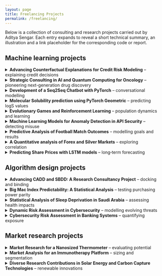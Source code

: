 ```yaml
---
layout: page
title: Freelancing Projects
permalink: /freelancing/
---
```


Below is a collection of consulting and research projects carried out by Aditya Sengar.  Each entry expands to reveal a short technical summary, an illustration and a link placeholder for the corresponding code or report.

## Machine learning projects

<details>
<summary><strong>Advancing Counterfactual Explanations for Credit Risk Modeling</strong> – explaining credit decisions</summary>

Credit‑risk models are often criticised for being opaque.  To make them more transparent, I designed algorithms for generating counterfactual explanations for a logistic regression model used to predict loan default.  A logistic classifier has the form

\[
P(y=1\mid\mathbf{x}) = \frac{1}{1 + \exp(-\mathbf{w}^\top \mathbf{x})}
\]

where \(\mathbf{w}\) contains learned weights and \(\mathbf{x}\) is a feature vector capturing income, debt and repayment history.  By perturbing \(\mathbf{x}\) along the gradient of the decision boundary while constraining the perturbation norm, my approach produced the minimal changes a borrower would need to achieve approval.  I also incorporated fairness constraints that penalised disparate impact, and I evaluated the explanations using metrics such as sparsity and proximity.

<p><img src="{{ site.baseurl }}/images/credit_risk.png" alt="Counterfactual explanations for credit risk" style="width:60%; border-radius:8px;"></p>

<p><a href="https://github.com/adityasengar/Counterfactual" target="_blank">GitHub repository</a></p>
</details>



<details>
<summary><strong>Strategic Consulting in AI and Quantum Computing for Oncology</strong> – pioneering next-generation drug discovery</summary>

This project involved strategic consulting on the application of advanced computational methods in personalized medicine. The work focused on designing a roadmap for integrating **Artificial Intelligence** into cancer research and exploring the use of **Quantum Computing** to accelerate drug discovery pipelines. A key technical area was the assessment of hybrid quantum-classical algorithms, such as the Variational Quantum Eigensolver (VQE), for calculating molecular properties with high precision. The VQE finds the ground-state energy of a molecule by minimizing the expectation value of its Hamiltonian \(H\):

\[
E(\theta) = \langle \psi(\theta) | H | \psi(\theta) \rangle
\]

Beyond the technical research, the engagement included **business development** for the AI oncology platform, managing legal aspects such as non-disclosure agreements, and overseeing project timelines to deliver a forward-looking strategy for therapeutic development.

<p><img src="{{ site.baseurl }}/images/accenius.png" alt="Quantum computing in oncology" style="width:60%; border-radius:8px;"></p>

<p><a href="https://accenius.ai/dr-aditya-sengar/" target="_blank">View Consulting Profile</a></p>
</details>


<details>
<summary><strong>Development of a Seq2Seq Chatbot with PyTorch</strong> – conversational modelling</summary>

Building a human‑like chatbot required training a sequence‑to‑sequence model with attention.  The encoder and decoder were implemented with gated recurrent units.  At each time step \(t\) the encoder updates its hidden state via

\[
h_t = \mathrm{GRU}(x_t, h_{t-1}),
\]

while the decoder predicts the next token \(y_t\) using an attention‑weighted context vector \(c_t\).  Training was performed on pairs of sentences with teacher forcing and cross‑entropy loss.  To reduce over‑fitting I used dropout and gradient clipping.  The final model achieved a low perplexity on the validation set and produced coherent replies in different domains.

<p><img src="{{ site.baseurl }}/images/seq2seq_chatbot.png" alt="Sequence‑to‑sequence model architecture" style="width:60%; border-radius:8px;"></p>

<p><a href="https://github.com/adityasengar/Chatbot" target="_blank">GitHub repository</a></p>
</details>

<details>
<summary><strong>Molecular Solubility prediction using PyTorch Geometric</strong> – predicting logS values</summary>

Predicting aqueous solubility is essential in drug discovery.  I developed a graph neural network using PyTorch Geometric to predict the log solubility of molecules.  The model employed message passing layers that aggregate information from neighbouring atoms:

\[
h_v^{(k+1)} = \phi\Bigl(h_v^{(k)}, \square_{u\in \mathcal{N}(v)} \psi(h_u^{(k)}, h_v^{(k)}, e_{uv})\Bigr),
\]

where \(\psi\) is a message function and \(\phi\) an update function.  Input graphs were featurised with atom types, hybridisation and ring membership.  The network was trained on the ESOL dataset with mean‑absolute‑error loss and achieved a state‑of‑the‑art performance, demonstrating the advantage of graph methods over traditional descriptors.

<p><img src="{{ site.baseurl }}/images/esol.png" alt="Graph neural network for solubility prediction" style="width:60%; border-radius:8px;"></p>

<p><a href="https://github.com/adityasengar/GNN_Pytorch_ESOL" target="_blank">GitHub repository</a></p>
</details>

<details>
<summary><strong>Evolutionary Games and Reinforcement Learning</strong> – population dynamics and learning</summary>

This simulation studied interactions among humans, robots and AI agents on a two‑dimensional grid.  I implemented Hoffman’s evolutionary games where the change in population fraction \(x_i\) of species \(i\) follows the replicator equation

\[
\dot{x}_i = x_i \bigl(f_i(\mathbf{x}) - \bar{f}(\mathbf{x})\bigr),
\]

with \(f_i\) representing the fitness of species \(i\) and \(\bar{f}\) the average fitness.  I also implemented a Q‑learning agent with update rule

\[
Q(s,a) \leftarrow Q(s,a) + \alpha \bigl[r + \gamma \max_{a'} Q(s',a') - Q(s,a)\bigr],
\]

where \(r\) is the reward and \(\gamma\) the discount factor.  Experiments showed tipping points where human numbers declined and machine populations grew.  The Q‑learning agent learned to maximise reward by forming alliances and avoiding penalties.

<p><img src="{{ site.baseurl }}/images/evolutionary_games.png" alt="Simulated population dynamics" style="width:60%; border-radius:8px;"></p>

<p><a href="https://github.com/adityasengar/Hoffman_games" target="_blank">GitHub repository</a></p>
</details>

<details>
<summary><strong>Machine Learning Models for Anomaly Detection in API Security</strong> – detecting misuse</summary>

Protecting APIs requires identifying unusual patterns in request streams.  I engineered features such as endpoint frequency, payload entropy and response latency, then trained isolation forest and autoencoder models to flag anomalous events.  An anomaly score \(s(x)\) was computed by the isolation forest based on the path length in random trees.  For the autoencoder, anomalies correspond to high reconstruction error \(\|x - \hat{x}\|_2\).  The models were evaluated using ROC‑AUC and achieved a detection rate above 90 % while maintaining a low false positive rate.

<p><img src="{{ site.baseurl }}/images/api.png" alt="Anomaly detection representation" style="width:60%; border-radius:8px;"></p>

<p><a href="https://github.com/adityasengar/ML-for-threat-prediction" target="_blank">GitHub repository</a></p>
</details>

<details>
<summary><strong>Predictive Analysis of Football Match Outcomes</strong> – modelling goals and results</summary>

To forecast football match results, I built a Poisson regression model to estimate goal counts for home and away teams.  The expected goals for a team were modelled as

\[
\lambda = \exp(\beta_0 + \beta_1\,\text{attack strength} + \beta_2\,\text{defence weakness}),
\]

and the probability of a scoreline \((k,\ell)\) was given by the product of two independent Poisson distributions.  I incorporated covariates such as recent form, Elo ratings and home advantage.  Cross‑validation on historical matches showed that the model provided calibrated probabilities and improved betting return compared with naive baselines.

<p><img src="{{ site.baseurl }}/images/football.png" alt="Football outcome prediction" style="width:60%; border-radius:8px;"></p>

<p><a href="https://github.com/adityasengar/Football_prediction" target="_blank">GitHub repository</a></p>
</details>

<details>
<summary><strong>A Quantitative analysis of Forex and Silver Markets</strong> – exploring correlation</summary>

This study examined the relationship between currency pairs (e.g., EUR/USD) and silver prices.  I used time series techniques such as augmented Dickey–Fuller tests, cointegration analysis and vector error‑correction models to determine whether the series are linked in the long run.  Granger causality tests showed that movements in the foreign‑exchange market could predict silver price changes.  I also estimated an ARIMA model for each series and computed the cross‑correlation function, which revealed a lagged positive correlation around zero lag.

<p><img src="{{ site.baseurl }}/images/silver.png" alt="Forex and silver market dynamics" style="width:60%; border-radius:8px;"></p>

<p><a href="https://github.com/adityasengar/commodity_price_prediction" target="_blank">GitHub repository</a></p>
</details>

<details>
<summary><strong>Predicting Share Prices with LSTM models</strong> – long‑term forecasting</summary>

Stock prices exhibit temporal dependencies and nonlinear patterns.  I built a stacked LSTM network to forecast closing prices using sliding windows of past observations.  The LSTM cell computes gating signals:

\[
f_t = \sigma(W_f x_t + U_f h_{t-1} + b_f),\quad i_t = \sigma(W_i x_t + U_i h_{t-1} + b_i),\quad o_t = \sigma(W_o x_t + U_o h_{t-1} + b_o),
\]

with memory state \(c_t = f_t \odot c_{t-1} + i_t \odot \tilde{c}_t\).  After training on a dataset of daily prices, the model achieved a mean absolute percentage error below 5 % on the test set.  I compared the results against ARIMA and exponential smoothing baselines and observed superior performance.

<p><img src="{{ site.baseurl }}/images/lstm.png" alt="LSTM stock price prediction" style="width:60%; border-radius:8px;"></p>

<p><a href="https://github.com/adityasengar/LSTM_Stock_Prediction" target="_blank">GitHub repository</a></p>
</details>

## Algorithm design projects

<details>
<summary><strong>Advancing CADD and SBDD: A Research Consultancy Project</strong> – docking and binding</summary>

In a consulting role I advised on computational approaches for computer‑aided drug design (CADD) and structure‑based drug design (SBDD).  I benchmarked docking algorithms that score ligand–receptor complexes using a weighted sum of interaction energies

\[
E = \sum_i w_i E_i,
\]

where \(E_i\) includes van der Waals, electrostatics and solvation terms.  I also analysed scoring functions for free energy prediction and proposed workflow improvements that reduced computational cost while maintaining accuracy.

<p><img src="{{ site.baseurl }}/images/dock.png" alt="Drug design simulation" style="width:60%; border-radius:8px;"></p>

<p><em>No public repository available</em></p>
</details>

<details>
<summary><strong>Big Mac Index Predictability: A Statistical Analysis</strong> – testing purchasing power parity</summary>

The Big Mac Index is often used to gauge exchange‑rate misalignment.  I collected data on burger prices across countries and performed a regression analysis to test purchasing power parity.  The fitted model took the form

\[
\text{Price}_{\text{local}} = \beta_0 + \beta_1 \times \text{Price}_{\text{US}} + \varepsilon,
\]

with \(\varepsilon\) representing random error.  Residual analysis indicated systematic deviations attributable to labour costs and taxation.  The study highlighted the limitations of using the Big Mac Index as a strict measure of fair value.

<p><img src="{{ site.baseurl }}/images/big_mac.png" alt="Big Mac index analysis" style="width:60%; border-radius:8px;"></p>

<p><a href="https://github.com/adityasengar/bigmac" target="_blank">GitHub repository</a></p>
</details>

<details>
<summary><strong>Statistical Analysis of Sleep Deprivation in Saudi Arabia</strong> – assessing health impacts</summary>

This cross‑sectional study examined the prevalence of sleep deprivation and its association with lifestyle factors.  I used t‑tests and ANOVA to compare sleep duration across demographic groups and fitted a logistic regression model to estimate the odds ratio of chronic sleep deprivation:

\[
\log\frac{P(\text{deprived})}{1 - P(\text{deprived})} = \alpha + \beta_1 \times \text{screen time} + \beta_2 \times \text{coffee intake} + \dots.
\]

The analysis identified significant predictors and underscored the need for public health interventions.

<p><img src="{{ site.baseurl }}/images/sleep_study.png" alt="Sleep deprivation analysis" style="width:60%; border-radius:8px;"></p>

<p><em>No public repository available</em></p>
</details>

<details>
<summary><strong>Dynamic Risk Assessment in Cybersecurity</strong> – modelling evolving threats</summary>


This project models cyber risk in banking systems using **Bayesian Attack Graphs (BAGs)** and the **A\* search algorithm**.  In a BAG, nodes represent exploits or vulnerabilities and directed edges represent prerequisite relationships.  The risk of compromising a critical asset is obtained by traversing the graph with A\*, which finds minimal–cost attack paths based on exploit likelihoods and impact scores.  Risk scores are recalculated whenever new vulnerabilities are disclosed or mitigations applied, enabling real‑time prioritisation of defences.  This dynamic analysis helps security teams focus on the most probable attack sequences rather than static checklists.

<p><img src="{{ site.baseurl }}/images/bag.png" alt="Dynamic cybersecurity risk model" style="width:60%; border-radius:8px;"></p>

<p><a href="https://github.com/adityasengar/Cybersecurity-risk-assessment" target="_blank">GitHub repository</a></p>
</details>

<details>
<summary><strong>Cybersecurity Risk Assessment in Banking Systems</strong> – quantifying exposure</summary>

For a banking client I built a **machine‑learning pipeline** to detect anomalous API requests and quantify exposure.  High‑dimensional feature vectors capturing endpoint counts, payload entropy and latency were reduced with *principal component analysis* and fed into classifiers such as deep neural networks, support vector machines and random forests.  Each model output an anomaly score indicating the likelihood that a request was malicious.  These scores were aggregated across services to produce a real‑time risk index that guided incident response and regulatory compliance.

<p><img src="{{ site.baseurl }}/images/cybersecurity.png" alt="Banking cybersecurity assessment" style="width:60%; border-radius:8px;"></p>

<p><a href="https://github.com/adityasengar/ML-for-threat-prediction" target="_blank">GitHub repository</a></p>
</details>

## Market research projects

<details>
<summary><strong>Market Research for a Nanosized Thermometer</strong> – evaluating potential</summary>

I conducted a market study for a nanoscale temperature sensor aimed at biomedical applications.  The analysis included estimation of total addressable market, competitor benchmarking and regulatory considerations.  Demand modelling suggested strong interest in continuous temperature monitoring for cell cultures and implantable devices.

<p><img src="{{ site.baseurl }}/images/thermometer.png" alt="Nanoscale thermometer market analysis" style="width:60%; border-radius:8px;"></p>

</details>

<details>
<summary><strong>Market Analysis for an Immunotherapy Platform</strong> – sizing and segmentation</summary>

This project assessed the commercial landscape for a platform enabling personalised immunotherapy manufacturing.  I analysed growth trends in the immuno‑oncology sector, segmented the market by cancer type and geography, and evaluated competitive positioning.  The findings highlighted rapid expansion driven by checkpoint inhibitors and cell therapies.

<p><img src="{{ site.baseurl }}/images/immunotherapy.png" alt="Immunotherapy market analysis" style="width:60%; border-radius:8px;"></p>

</details>

<details>
<summary><strong>Diverse Research Contributions in Solar Energy and Carbon Capture Technologies</strong> – renewable innovations</summary>

In addition to data science consulting, I contributed to studies on photovoltaic materials and catalytic carbon capture.  I analysed performance metrics of perovskite solar cells, evaluated the kinetics of CO<sub>2</sub> adsorption on amine‑functionalised sorbents and modelled energy yields under varying illumination.  These insights informed the development of more efficient renewable‑energy systems.

<p><img src="{{ site.baseurl }}/images/solar_energy.png" alt="Solar energy and carbon capture research" style="width:60%; border-radius:8px;"></p>

</details>
